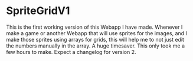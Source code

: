 # SpriteGridV1
This is the first working version of this Webapp I have made. Whenever I make a game or another Webapp that will use sprites for the images, and I make those sprites using arrays for grids, this will help me to not just edit the numbers manually in the array. A huge timesaver. This only took me a few hours to make. Expect a changelog for version 2.
